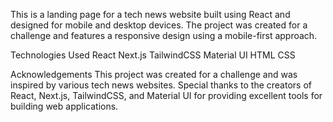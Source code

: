 This is a landing page for a tech news website built using React and designed for mobile and desktop devices. The project was created for a challenge and features a responsive design using a mobile-first approach.

Technologies Used
React
Next.js
TailwindCSS
Material UI
HTML
CSS

Acknowledgements
This project was created for a challenge and was inspired by various tech news websites. Special thanks to the creators of React, Next.js, TailwindCSS, and Material UI for providing excellent tools for building web applications.